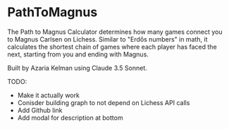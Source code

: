 # PathToMagnus

The Path to Magnus Calculator determines how many games connect you to Magnus Carlsen on Lichess. Similar to "Erdős numbers" in math, it calculates the shortest chain of games where each player has faced the next, starting from you and ending with Magnus.


Built by Azaria Kelman using Claude 3.5 Sonnet.

TODO:
- Make it actually work
- Conisder building graph to not depend on Lichess API calls
- Add Github link
- Add modal for description at bottom